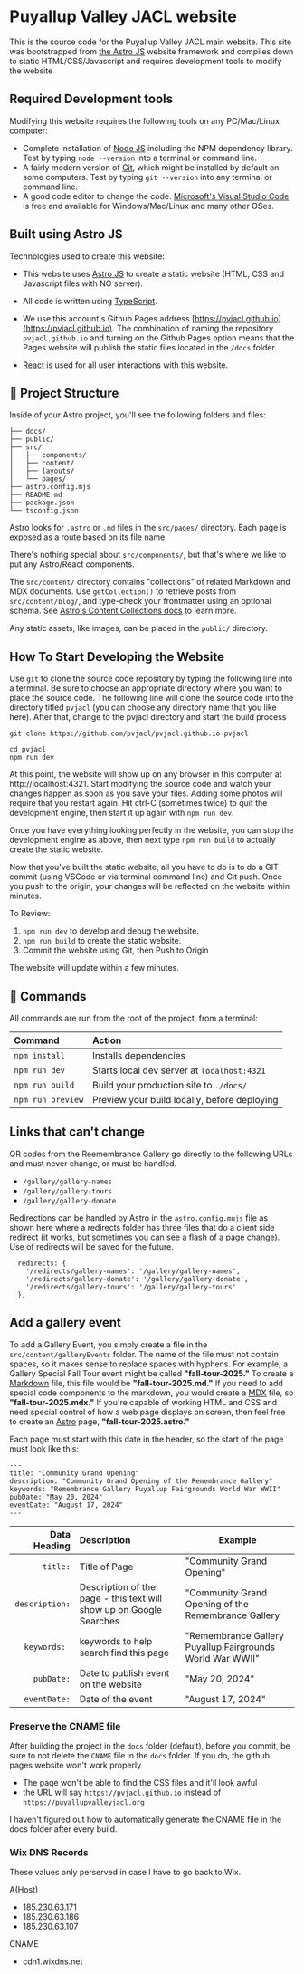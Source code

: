 # Puyallup Valley JACL website

This is the source code for the Puyallup Valley JACL main website. This site was bootstrapped from [the Astro JS](https://astro.build) website framework and compiles down to static HTML/CSS/Javascript and requires development tools to modify the website

## Required Development tools

Modifying this website requires the following tools on any PC/Mac/Linux computer:

* Complete installation of [Node JS](https://nodejs.org) including the NPM dependency library. Test by typing ```node --version``` into a terminal or command line.
* A fairly modern version of [Git](https://git-scm.org), which might be installed by default on some computers. Test by typing ```git --version``` into any terminal or command line.
* A good code editor to change the code. [Microsoft's Visual Studio Code](https://code.visualstudio.com/Download) is free and available for Windows/Mac/Linux and many other OSes.

## Built using Astro JS

Technologies used to create this website: 

* This website uses [Astro JS](https://astro.build) to create a static website (HTML, CSS and Javascript files with NO server). 
* All code is written using [TypeScript](https://www.typescriptlang.org/).
* We use this account's Github Pages address [https://pvjacl.github.io](https://pvjacl.github.io). The combination of naming the repository ```pvjacl.github.io``` and turning on the Github Pages option means that the Pages website will publish the static files located in the ```/docs``` folder.

* [React](https://react.dev) is used for all user interactions with this website. 

## 🚀 Project Structure

Inside of your Astro project, you'll see the following folders and files:

```text
├── docs/
├── public/
├── src/
│   ├── components/
│   ├── content/
│   ├── layouts/
│   └── pages/
├── astro.config.mjs
├── README.md
├── package.json
└── tsconfig.json
```

Astro looks for `.astro` or `.md` files in the `src/pages/` directory. Each page is exposed as a route based on its file name.

There's nothing special about `src/components/`, but that's where we like to put any Astro/React components.

The `src/content/` directory contains "collections" of related Markdown and MDX documents. Use `getCollection()` to retrieve posts from `src/content/blog/`, and type-check your frontmatter using an optional schema. See [Astro's Content Collections docs](https://docs.astro.build/en/guides/content-collections/) to learn more.

Any static assets, like images, can be placed in the `public/` directory.

## How To Start Developing the Website

Use ```git``` to clone the source code repository by typing the following line into a terminal. Be sure to choose an appropriate directory where you want to place the source code. The following line will clone the source code into the directory titled ```pvjacl``` (you can choose any directory name that you like here). After that, change to the pvjacl directory and start the build process

```
git clone https://github.com/pvjacl/pvjacl.github.io pvjacl

cd pvjacl
npm run dev
```

At this point, the website will show up on any browser in this computer at http://localhost:4321. Start modifying the source code and watch your changes happen as soon as you save your files. Adding some photos will require that you restart again. Hit ctrl-C (sometimes twice) to quit the development engine, then start it up again with ```npm run dev```.

Once you have everything looking perfectly in the website, you can stop the development engine as above, then next type ```npm run build``` to actually create the static website. 

Now that you've built the static website, all you have to do is to do a GIT commit (using VSCode or via terminal command line) and Git push. Once you push to the origin, your changes will be reflected on the website within minutes.

To Review:
1. ```npm run dev``` to develop and debug the website.
2. ```npm run build``` to create the static website.
3. Commit the website using Git, then Push to Origin

The website will update within a few minutes.

## 🧞 Commands

All commands are run from the root of the project, from a terminal:

| Command                   | Action                                           |
| :------------------------ | :----------------------------------------------- |
| `npm install`             | Installs dependencies                            |
| `npm run dev`             | Starts local dev server at `localhost:4321`      |
| `npm run build`           | Build your production site to `./docs/`          |
| `npm run preview`         | Preview your build locally, before deploying     |

## Links that can't change
QR codes from the Reemembrance Gallery go directly to the following URLs and must never change, or must be handled.

* ```/gallery/gallery-names```
* ```/gallery/gallery-tours```
* ```/gallery/gallery-donate```

Redirections can be handled by Astro in the ```astro.config.mujs``` file as shown here where a redirects folder has three files that do a client side redirect (it works, but sometimes you can see a flash of a page change). Use of redirects will be saved for the future.
```
  redirects: {
    '/redirects/gallery-names': '/gallery/gallery-names',
    '/redirects/gallery-donate': '/gallery/gallery-donate',
    '/redirects/gallery-tours': '/gallery/gallery-tours'
  },
```

## Add a gallery event

To add a Gallery Event, you simply create a file in the ```src/content/galleryEvents``` folder. The name of the file must not contain spaces, so it makes sense to replace spaces with hyphens. For example, a Gallery Special Fall Tour event might be called **"fall-tour-2025."** To create a [Markdown](https://docs.astro.build/en/guides/markdown-content/) file, this file would be **"fall-tour-2025.md."** If you need to add special code components to the markdown, you would create a [MDX](https://docs.astro.build/en/guides/markdown-content/) file, so **"fall-tour-2025.mdx."** If you're capable of working HTML and CSS and need special control of how a web page displays on screen, then feel free to create an [Astro](https://astro.build) page, **"fall-tour-2025.astro."**

Each page must start with this date in the header, so the start of the page must look like this:
```
---
title: "Community Grand Opening"
description: "Community Grand Opening of the Remembrance Gallery"
keywords: "Remembrance Gallery Puyallup Fairgrounds World War WWII"
pubDate: "May 20, 2024"
eventDate: "August 17, 2024"
---
```

| Data Heading    | Description           | Example                |
| --------------: | :-------------------- | ---------------------- |
| `title:`        | Title of Page         | "Community Grand Opening" |
| `description:`  | Description of the page - this text will show up on Google Searches  | "Community Grand Opening of the Remembrance Gallery |
| `keywords: `    | keywords to help search find this page | "Remembrance Gallery Puyallup Fairgrounds World War WWII" |
| `pubDate:`      | Date to publish event on the website | "May 20, 2024" |
| `eventDate:`    | Date of the event     | "August 17, 2024" |


### Preserve the CNAME file

After building the project in the ```docs``` folder (default), before you commit, be sure to not delete the ```CNAME``` file in the ```docs``` folder. If you do, the github pages website won't work properly
* The page won't be able to find the CSS files and it'll look awful
* the URL will say ```https://pvjacl.github.io``` instead of ```https://puyallupvalleyjacl.org```

I haven't figured out how to automatically generate the CNAME file in the docs folder  after every build.

### Wix DNS Records 
These values only perserved in case I have to go back to Wix.

A(Host)
* 185.230.63.171
* 185.230.63.186
* 185.230.63.107

CNAME
* cdn1.wixdns.net